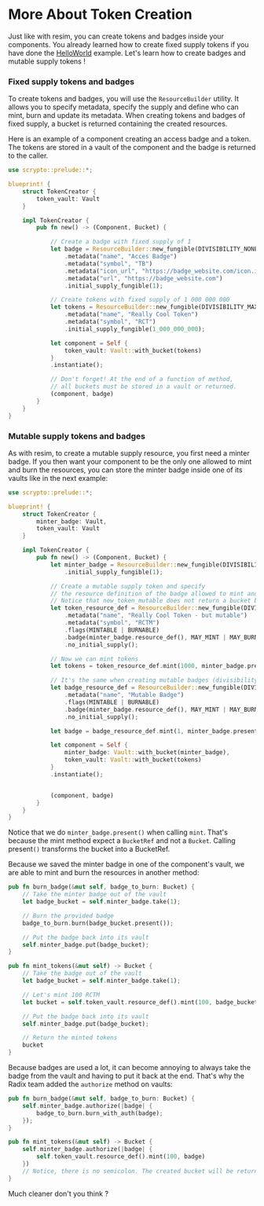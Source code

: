 # More About Token Creation

Just like with resim, you can create tokens and badges inside your components. You already learned how to create fixed supply tokens if you have done the [HelloWorld](../getting-started/hello-world.md) example. Let's learn how to create badges and mutable supply tokens !

### Fixed supply tokens and badges

To create tokens and badges, you will use the `ResourceBuilder` utility. It allows you to specify metadata, specify the supply and define who can mint, burn and update its metadata. When creating tokens and badges of fixed supply, a bucket is returned containing the created resources.

Here is an example of a component creating an access badge and a token. The tokens are stored in a vault of the component and the badge is returned to the caller.

```rust
use scrypto::prelude::*;

blueprint! {
    struct TokenCreator {
        token_vault: Vault
    }

    impl TokenCreator {
        pub fn new() -> (Component, Bucket) {

            // Create a badge with fixed supply of 1
            let badge = ResourceBuilder::new_fungible(DIVISIBILITY_NONE)
                .metadata("name", "Acces Badge")
                .metadata("symbol", "TB")
                .metadata("icon_url", "https://badge_website.com/icon.ico")
                .metadata("url", "https://badge_website.com")
                .initial_supply_fungible(1);

            // Create tokens with fixed supply of 1 000 000 000
            let tokens = ResourceBuilder::new_fungible(DIVISIBILITY_MAXIMUM)
                .metadata("name", "Really Cool Token")
                .metadata("symbol", "RCT")
                .initial_supply_fungible(1_000_000_000);

            let component = Self {
                token_vault: Vault::with_bucket(tokens)
            }
            .instantiate();

            // Don't forget! At the end of a function of method,
            // all buckets must be stored in a vault or returned.
            (component, badge)
        }
    }
}
```

### Mutable supply tokens and badges

As with resim, to create a mutable supply resource, you first need a minter badge. If you then want your component to be the only one allowed to mint and burn the resources, you can store the minter badge inside one of its vaults like in the next example:

```rust
use scrypto::prelude::*;

blueprint! {
    struct TokenCreator {
        minter_badge: Vault,
        token_vault: Vault
    }

    impl TokenCreator {
        pub fn new() -> (Component, Bucket) {
            let minter_badge = ResourceBuilder::new_fungible(DIVISIBILITY_NONE)
                .initial_supply_fungible(1);

            // Create a mutable supply token and specify
            // the resource definition of the badge allowed to mint and burn.
            // Notice that new_token_mutable does not return a bucket but only a resource_definition.
            let token_resource_def = ResourceBuilder::new_fungible(DIVISIBILITY_MAXIMUM)
                .metadata("name", "Really Cool Token - but mutable")
                .metadata("symbol", "RCTM")
                .flags(MINTABLE | BURNABLE)
                .badge(minter_badge.resource_def(), MAY_MINT | MAY_BURN)
                .no_initial_supply();

            // Now we can mint tokens
            let tokens = token_resource_def.mint(1000, minter_badge.present());

            // It's the same when creating mutable badges (divisibility of 0)
            let badge_resource_def = ResourceBuilder::new_fungible(DIVISIBILITY_ZERO)
                .metadata("name", "Mutable Badge")
                .flags(MINTABLE | BURNABLE)
                .badge(minter_badge.resource_def(), MAY_MINT | MAY_BURN)
                .no_initial_supply();

            let badge = badge_resource_def.mint(1, minter_badge.present());

            let component = Self {
                minter_badge: Vault::with_bucket(minter_badge),
                token_vault: Vault::with_bucket(tokens)
            }
            .instantiate();


            (component, badge)
        }
    }
}
```

Notice that we do `minter_badge.present()` when calling `mint`. That's because the mint method expect a `BucketRef` and not a `Bucket`. Calling present`()` transforms the bucket into a BucketRef.

Because we saved the minter badge in one of the component's vault, we are able to mint and burn the resources in another method:

```rust
pub fn burn_badge(&mut self, badge_to_burn: Bucket) {
    // Take the minter badge out of the vault
    let badge_bucket = self.minter_badge.take(1);

    // Burn the provided badge
    badge_to_burn.burn(badge_bucket.present());

    // Put the badge back into its vault
    self.minter_badge.put(badge_bucket);
}

pub fn mint_tokens(&mut self) -> Bucket {
    // Take the badge out of the vault
    let badge_bucket = self.minter_badge.take(1);

    // Let's mint 100 RCTM
    let bucket = self.token_vault.resource_def().mint(100, badge_bucket.present());

    // Put the badge back into its vault
    self.minter_badge.put(badge_bucket);

    // Return the minted tokens
    bucket
}
```

Because badges are used a lot, it can become annoying to always take the badge from the vault and having to put it back at the end. That's why the Radix team added the `authorize` method on vaults:

```rust
pub fn burn_badge(&mut self, badge_to_burn: Bucket) {
    self.minter_badge.authorize(|badge| {
        badge_to_burn.burn_with_auth(badge);
    });
}

pub fn mint_tokens(&mut self) -> Bucket {
    self.minter_badge.authorize(|badge| {
        self.token_vault.resource_def().mint(100, badge)
    })
    // Notice, there is no semicolon. The created bucket will be returned.
}
```

Much cleaner don't you think ?
